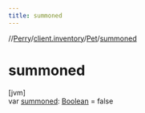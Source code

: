 ```yaml
---
title: summoned
---
```

//[Perry](../../../index.html)/[client.inventory](../index.html)/[Pet](index.html)/[summoned](summoned.html)



# summoned



[jvm]\
var [summoned](summoned.html): [Boolean](https://kotlinlang.org/api/latest/jvm/stdlib/kotlin/-boolean/index.html) = false




